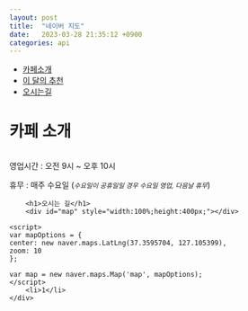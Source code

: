 ```yaml
---
layout: post
title:  "네이버 지도"
date:   2023-03-28 21:35:12 +0900
categories: api
---
```


<!DOCTYPE html>
<html lang="en">
<head>
    <meta charset="UTF-8">
    <meta http-equiv="X-UA-Compatible" content="IE=edge">
    <meta name="viewport" content="width=device-width, initial-scale=1.0">
    <meta charset="UTF-8">
    <meta http-equiv="X-UA-Compatible" content="IE=edge">
    <meta name="viewport" content="width=device-width, initial-scale=1.0, maximum-scale=1.0, minimum-scale=1.0, user-scalable=no">
    <script type="text/javascript" src="https://openapi.map.naver.com/openapi/v3/maps.js?ncpClientId=pvgax59by6"></script>
    <title>Document</title>
</head>
<body>
    <div id = "container">
        <ul id = "mani-nav">
            <li><a href="#intro">카페소개</a></li>
            <li><a href="#intro">이 달의 추천</a></li>
            <li><a href="#intro">오시는길</a></li>
        </ul>
        <h1>카페 소개</h1>
        <img src="../images/bg3.jpg" alt="">
        <p>영업시간 : 오전 9시 ~ 오후 10시</p>
        <p>휴무 : 매주 수요일 (<i><small>수요일이 공휴일일 경우 수요일 영업, 다음날 휴무</small></i>)</p>

        <h1>오시는 길</h1>
        <div id="map" style="width:100%;height:400px;"></div>

    <script>
    var mapOptions = {
    center: new naver.maps.LatLng(37.3595704, 127.105399),
    zoom: 10
    };

    var map = new naver.maps.Map('map', mapOptions);
    </script>
        <li>1</li>
    </div>
</body>
</html>